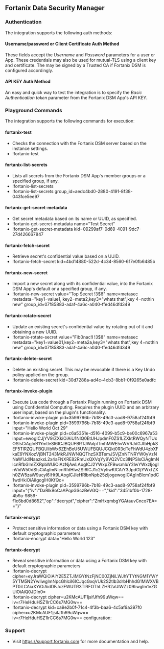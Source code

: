 ## Fortanix Data Security Manager

### Authentication
The integration supports the following auth methods:

#### Username/password or Client Certificate Auth Method
These fields accept  the *Username*  and *Password* parameters for a user or App. These credentials may also be used for mutual-TLS using a client key and certificate. The may be signed by a Trusted CA if Fortanix DSM is configured accordingly.

#### API KEY Auth Method
An easy and quick way to test the integration is to specify the *Basic Authentication token* parameter from the Fortanix DSM App's API KEY.

### Playground Commands
The integration supports the following commands for execution:

#### fortanix-test
- Checks the connection with the Fortanix DSM server based on the instance settings.
- !fortanix-test

#### fortanix-list-secrets
- Lists all secrets from the Fortanix DSM App's member groups or a specified group, if any.
- !fortanix-list-secrets
- !fortanix-list-secrets group_id=aedc4bd0-2880-4191-8f38-043fce5ee97

#### fortanix-get-secret-metadata
- Get secret metadata based on its name or UUID, as specified.
- !fortanix-get-secret-metadata name="Test Secret"
- !fortanix-get-secret-metadata kid=09299af7-0d69-4091-9dc7-27d426667847

#### fortanix-fetch-secret
- Retrieve secret's confidential value based on a UUID.
- !fortanix-fetch-secret kid=4bd14880-522d-4c34-8560-617e0fb6485b

#### fortanix-new-secret
- Import a new secret along with its confidential value, into the Fortanix DSM App's default or a specified group, if any.
- !fortanix-new-secret value="Top Secret !3$8" name=metasec metadata="key1=value1, key2=meta2,key3=\"whats that\",key 4=nothin new" group_id=07f85883-adaf-4a6c-a040-ffed46dfd349

#### fortanix-rotate-secret
- Update an existing secret's confidential value by rotating out of it and obtaining a new UUID.
- !fortanix-rotate-secret value="Fib0nac!I !3$8" name=metasec metadata="key1=value01,key2=meta2a,key3=\"whats that\",key 4=nothin new" group_id=07f85883-adaf-4a6c-a040-ffed46dfd349

#### fortanix-delete-secret
- Delete an existing secret. This may be revocable if there is a Key Undo policy applied on the group.
- !fortanix-delete-secret kid=30d7286a-ad4c-4cb3-8bb1-0f9265e0adfc

#### fortanix-invoke-plugin
- Execute Lua code through a Fortanix Plugin running on Fortanix DSM using Confidential Computing. Requires the plugin UUID and an arbitrary user input, based on the plugin's functionality.
- !fortanix-invoke-plugin pid=3599796b-7b18-49c3-aad8-9758af24fbf9
- !fortanix-invoke-plugin pid=3599796b-7b18-49c3-aad8-9758af24fbf9 input="Hello World Oct 29"
- !fortanix-invoke-plugin pid=c6a5351e-d516-4099-b5c9-be00c6967a53 input=ewogICJjYV9rZXkiOiAiU1NIQ0EtUHJpdmF0ZS1LZXktRWQyNTUxOSIsCiAgInB1YmtleSI6ICJBQUFBRTJWalpITmhMWE5vWVRJdGJtbHpkSEF5TlRZQUFBQUlibWx6ZEhBeU5UWUFBQUJCQkt0R3dTeFhWdU4zbXFkaE9YNXozVjBNT243MkRJNWNQQThzSXBTemJSVjZnNTNRYW0yVzNNaW1JdlNaazkxL2x4aFNXRE82RmUxQXVqYy9VQ2VCc3lNPSIsCiAgImNlcnRfbGlmZXRpbWUiOiAzNjAwLAogICJ2YWxpZF9wcmluY2lwYWxzIjogInVidW50dSIsCiAgImNlcnRfdHlwZSI6ICJ1c2VyIiwKICAiY3JpdGljYWxfZXh0ZW5zaW9ucyI6IHt9LAogICJleHRlbnNpb25zIjogewogICAgInBlcm1pdC1wdHkiOiAiIgogIH0KfQo=
- !fortanix-invoke-plugin pid=3599796b-7b18-49c3-aad8-9758af24fbf9 input="{\"iv\":\"DaRIkBoCaAPqpGSczBeVGQ==\",\"kid\":\"3451bf0b-1728-4b9a-9859-f1c6bd0d8652\",\"op\":\"decrypt\",\"cipher\":\"ZmHxqmbgYGAtauvCnco7EA==\"}"

#### fortanix-encrypt
- Protect sensitive information or data using a Fortanix DSM key with default cryptographic parameters
- !fortanix-encrypt data="Hello World 123"

#### fortanix-decrypt
- Reveal sensitive information or data using a Fortanix DSM key with default cryptographic parameters
- !fortanix-decrypt cipher=eyJraWQiOiAiY2E5ZTJiMGYtNzFjNC00ZjNiLWJhYTYtNGM1YWY5YTM5N2YwIiwgImNpcGhlciI6ICJqcGxqVUk2S2tIb3drbHhhdG1MWXVBPT0iLCAiaXYiOiAidDFJczFWUTR3TlRFOThLZHR2aUlWZz09IiwgIm1vZGUiOiAiQ0JDIn0=
- !fortanix-decrypt cipher=u2KMcAUF1jsifJfh99uWqw== iv=r7HeHduHSZ1IrCC6s7MG0w==
- !fortanix-decrypt kid=ca9e2b0f-71c4-4f3b-baa6-4c5af9a397f0 cipher=u2KMcAUF1jsifJfh99uWqw== iv=r7HeHduHSZ1IrCC6s7MG0w==
configuration:

### Support
- Visit https://support.fortanix.com for more documentation and help.

